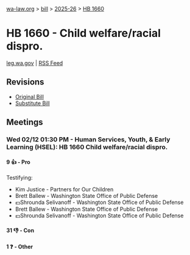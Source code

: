 [wa-law.org](/) > [bill](/bill/) > [2025-26](/bill/2025-26/) > [HB 1660](/bill/2025-26/hb/1660/)

# HB 1660 - Child welfare/racial dispro.
[leg.wa.gov](https://app.leg.wa.gov/billsummary?BillNumber=1660&Year=2025&Initiative=false) | [RSS Feed](./rss.xml)

## Revisions
* [Original Bill](1/)
* [Substitute Bill](S/)

## Meetings
### Wed 02/12 01:30 PM - Human Services, Youth, & Early Learning (HSEL): HB 1660 Child welfare/racial dispro.
#### 9 👍 - Pro
Testifying:
* Kim Justice - Partners for Our Children
* Brett Ballew - Washington State Office of Public Defense
* 💵Shrounda Selivanoff - Washington State Office of Public Defense
* Brett Ballew - Washington State Office of Public Defense
* 💵Shrounda Selivanoff - Washington State Office of Public Defense

#### 31 👎 - Con

#### 1 ❓ - Other

